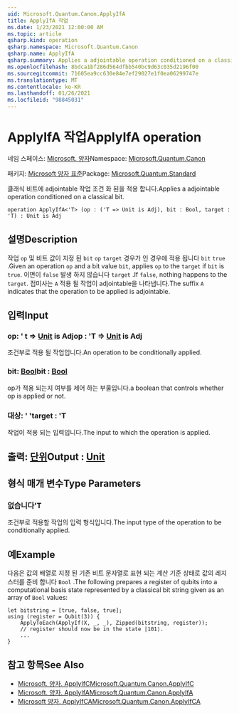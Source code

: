 ```yaml
---
uid: Microsoft.Quantum.Canon.ApplyIfA
title: ApplyIfA 작업
ms.date: 1/23/2021 12:00:00 AM
ms.topic: article
qsharp.kind: operation
qsharp.namespace: Microsoft.Quantum.Canon
qsharp.name: ApplyIfA
qsharp.summary: Applies a adjointable operation conditioned on a classical bit.
ms.openlocfilehash: 8bdca1bf286d564dfbb540bc9d63c035d2196f00
ms.sourcegitcommit: 71605ea9cc630e84e7ef29027e1f0ea06299747e
ms.translationtype: MT
ms.contentlocale: ko-KR
ms.lasthandoff: 01/26/2021
ms.locfileid: "98845031"
---
```

# <a name="applyifa-operation"></a><span data-ttu-id="1e0a1-102">ApplyIfA 작업</span><span class="sxs-lookup"><span data-stu-id="1e0a1-102">ApplyIfA operation</span></span>

<span data-ttu-id="1e0a1-103">네임 스페이스: [Microsoft. 양자](xref:Microsoft.Quantum.Canon)</span><span class="sxs-lookup"><span data-stu-id="1e0a1-103">Namespace: [Microsoft.Quantum.Canon](xref:Microsoft.Quantum.Canon)</span></span>

<span data-ttu-id="1e0a1-104">패키지: [Microsoft 양자 표준](https://nuget.org/packages/Microsoft.Quantum.Standard)</span><span class="sxs-lookup"><span data-stu-id="1e0a1-104">Package: [Microsoft.Quantum.Standard](https://nuget.org/packages/Microsoft.Quantum.Standard)</span></span>


<span data-ttu-id="1e0a1-105">클래식 비트에 adjointable 작업 조건 화 된을 적용 합니다.</span><span class="sxs-lookup"><span data-stu-id="1e0a1-105">Applies a adjointable operation conditioned on a classical bit.</span></span>

```qsharp
operation ApplyIfA<'T> (op : ('T => Unit is Adj), bit : Bool, target : 'T) : Unit is Adj
```


## <a name="description"></a><span data-ttu-id="1e0a1-106">설명</span><span class="sxs-lookup"><span data-stu-id="1e0a1-106">Description</span></span>

<span data-ttu-id="1e0a1-107">작업 `op` 및 비트 값이 지정 된 `bit` `op` `target` 경우가 인 경우에 적용 됩니다 `bit` `true` .</span><span class="sxs-lookup"><span data-stu-id="1e0a1-107">Given an operation `op` and a bit value `bit`, applies `op` to the `target` if `bit` is `true`.</span></span> <span data-ttu-id="1e0a1-108">이면이 `false` 발생 하지 않습니다 `target` .</span><span class="sxs-lookup"><span data-stu-id="1e0a1-108">If `false`, nothing happens to the `target`.</span></span>
<span data-ttu-id="1e0a1-109">접미사는 `A` 적용 될 작업이 adjointable을 나타냅니다.</span><span class="sxs-lookup"><span data-stu-id="1e0a1-109">The suffix `A` indicates that the operation to be applied is adjointable.</span></span>

## <a name="input"></a><span data-ttu-id="1e0a1-110">입력</span><span class="sxs-lookup"><span data-stu-id="1e0a1-110">Input</span></span>

### <a name="op--t--unit--is-adj"></a><span data-ttu-id="1e0a1-111">op: ' t => [Unit](xref:microsoft.quantum.lang-ref.unit)  is Adj</span><span class="sxs-lookup"><span data-stu-id="1e0a1-111">op : 'T => [Unit](xref:microsoft.quantum.lang-ref.unit)  is Adj</span></span>

<span data-ttu-id="1e0a1-112">조건부로 적용 될 작업입니다.</span><span class="sxs-lookup"><span data-stu-id="1e0a1-112">An operation to be conditionally applied.</span></span>


### <a name="bit--bool"></a><span data-ttu-id="1e0a1-113">bit: [Bool](xref:microsoft.quantum.lang-ref.bool)</span><span class="sxs-lookup"><span data-stu-id="1e0a1-113">bit : [Bool](xref:microsoft.quantum.lang-ref.bool)</span></span>

<span data-ttu-id="1e0a1-114">op가 적용 되는지 여부를 제어 하는 부울입니다.</span><span class="sxs-lookup"><span data-stu-id="1e0a1-114">a boolean that controls whether op is applied or not.</span></span>


### <a name="target--t"></a><span data-ttu-id="1e0a1-115">대상: ' '</span><span class="sxs-lookup"><span data-stu-id="1e0a1-115">target : 'T</span></span>

<span data-ttu-id="1e0a1-116">작업이 적용 되는 입력입니다.</span><span class="sxs-lookup"><span data-stu-id="1e0a1-116">The input to which the operation is applied.</span></span>



## <a name="output--unit"></a><span data-ttu-id="1e0a1-117">출력: [단위](xref:microsoft.quantum.lang-ref.unit)</span><span class="sxs-lookup"><span data-stu-id="1e0a1-117">Output : [Unit](xref:microsoft.quantum.lang-ref.unit)</span></span>



## <a name="type-parameters"></a><span data-ttu-id="1e0a1-118">형식 매개 변수</span><span class="sxs-lookup"><span data-stu-id="1e0a1-118">Type Parameters</span></span>

### <a name="t"></a><span data-ttu-id="1e0a1-119">없습니다</span><span class="sxs-lookup"><span data-stu-id="1e0a1-119">'T</span></span>

<span data-ttu-id="1e0a1-120">조건부로 적용할 작업의 입력 형식입니다.</span><span class="sxs-lookup"><span data-stu-id="1e0a1-120">The input type of the operation to be conditionally applied.</span></span>

## <a name="example"></a><span data-ttu-id="1e0a1-121">예</span><span class="sxs-lookup"><span data-stu-id="1e0a1-121">Example</span></span>

<span data-ttu-id="1e0a1-122">다음은 값의 배열로 지정 된 기존 비트 문자열로 표현 되는 계산 기준 상태로 값의 레지스터를 준비 합니다 `Bool` .</span><span class="sxs-lookup"><span data-stu-id="1e0a1-122">The following prepares a register of qubits into a computational basis state represented by a classical bit string given as an array of `Bool` values:</span></span>

```qsharp
let bitstring = [true, false, true];
using (register = Qubit(3)) {
    ApplyToEach(ApplyIf(X, _, _), Zipped(bitstring, register));
    // register should now be in the state |101⟩.
    ...
}
```

## <a name="see-also"></a><span data-ttu-id="1e0a1-123">참고 항목</span><span class="sxs-lookup"><span data-stu-id="1e0a1-123">See Also</span></span>

- [<span data-ttu-id="1e0a1-124">Microsoft. 양자. ApplyIfC</span><span class="sxs-lookup"><span data-stu-id="1e0a1-124">Microsoft.Quantum.Canon.ApplyIfC</span></span>](xref:Microsoft.Quantum.Canon.ApplyIfC)
- [<span data-ttu-id="1e0a1-125">Microsoft. 양자. ApplyIfA</span><span class="sxs-lookup"><span data-stu-id="1e0a1-125">Microsoft.Quantum.Canon.ApplyIfA</span></span>](xref:Microsoft.Quantum.Canon.ApplyIfA)
- [<span data-ttu-id="1e0a1-126">Microsoft 양자. ApplyIfCA</span><span class="sxs-lookup"><span data-stu-id="1e0a1-126">Microsoft.Quantum.Canon.ApplyIfCA</span></span>](xref:Microsoft.Quantum.Canon.ApplyIfCA)